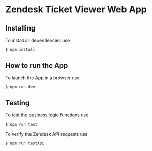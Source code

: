 # Zendesk Ticket Viewer Web App

## Installing

To install all dependencies use

```bash
$ npm install
```

## How to run the App

To launch the App in a browser use

```bash
$ npm run dev
```

## Testing

To test the business logic functions use

```bash
$ npm run test
```

To verify the Zendesk API requests use

```bash
$ npm run testApi
```
